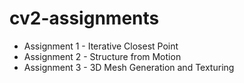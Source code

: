 # cv2-assignments

* Assignment 1 - Iterative Closest Point
* Assignment 2 - Structure from Motion
* Assignment 3 - 3D Mesh Generation and Texturing
